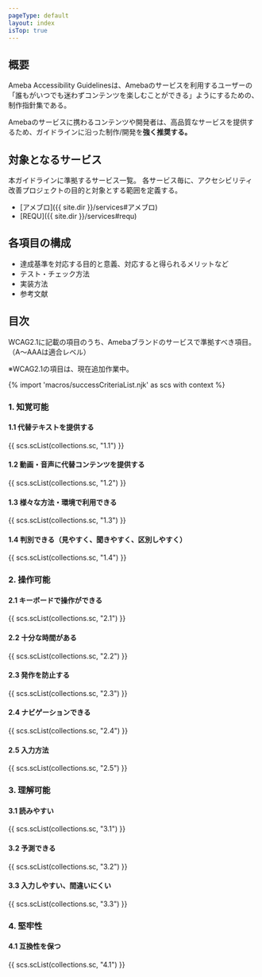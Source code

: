 ```yaml
---
pageType: default
layout: index
isTop: true
---
```


## 概要

Ameba Accessibility Guidelinesは、Amebaのサービスを利用するユーザーの「誰もがいつでも迷わずコンテンツを楽しむことができる」ようにするための、制作指針集である。

Amebaのサービスに携わるコンテンツや開発者は、高品質なサービスを提供するため、ガイドラインに沿った制作/開発を**強く推奨する。**

## 対象となるサービス

本ガイドラインに準拠するサービス一覧。
各サービス毎に、アクセシビリティ改善プロジェクトの目的と対象とする範囲を定義する。

- [アメブロ]({{ site.dir }}/services#アメブロ)
- [REQU]({{ site.dir }}/services#requ)

## 各項目の構成

- 達成基準を対応する目的と意義、対応すると得られるメリットなど
- テスト・チェック方法
- 実装方法
- 参考文献

## 目次

WCAG2.1に記載の項目のうち、Amebaブランドのサービスで準拠すべき項目。（A〜AAAは適合レベル）

※WCAG2.1の項目は、現在追加作業中。

{% import 'macros/successCriteriaList.njk' as scs with context %}

### 1. 知覚可能

#### 1.1 代替テキストを提供する

{{ scs.scList(collections.sc, "1.1") }}

#### 1.2 動画・音声に代替コンテンツを提供する

{{ scs.scList(collections.sc, "1.2") }}

#### 1.3 様々な方法・環境で利用できる

{{ scs.scList(collections.sc, "1.3") }}

#### 1.4 判別できる（見やすく、聞きやすく、区別しやすく）

{{ scs.scList(collections.sc, "1.4") }}

### 2. 操作可能

#### 2.1 キーボードで操作ができる

{{ scs.scList(collections.sc, "2.1") }}

#### 2.2 十分な時間がある

{{ scs.scList(collections.sc, "2.2") }}

#### 2.3 発作を防止する

{{ scs.scList(collections.sc, "2.3") }}

#### 2.4 ナビゲーションできる

{{ scs.scList(collections.sc, "2.4") }}

#### 2.5 入力方法

{{ scs.scList(collections.sc, "2.5") }}

### 3. 理解可能

#### 3.1 読みやすい

{{ scs.scList(collections.sc, "3.1") }}

#### 3.2 予測できる

{{ scs.scList(collections.sc, "3.2") }}

#### 3.3 入力しやすい、間違いにくい

{{ scs.scList(collections.sc, "3.3") }}

### 4. 堅牢性

#### 4.1 互換性を保つ

{{ scs.scList(collections.sc, "4.1") }}
